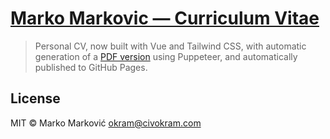 # [Marko Markovic — Curriculum Vitae](https://markomarkovic.github.io/cv/)

> Personal CV, now built with Vue and Tailwind CSS, with automatic generation of a [PDF version](https://markomarkovic.github.io/cv/Marko%20Markovic%20-%20CV%20-%20EN.pdf) using Puppeteer, and automatically published to GitHub Pages.

## License

MIT &copy; Marko Marković <okram@civokram.com>
